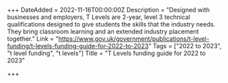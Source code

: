 +++
DateAdded = 2022-11-16T00:00:00Z
Description = "Designed with businesses and employers, T Levels are 2-year, level 3 technical qualifications designed to give students the skills that the industry needs. They bring classroom learning and an extended industry placement together."
Link = "https://www.gov.uk/government/publications/t-level-funding/t-levels-funding-guide-for-2022-to-2023"
Tags = ["2022 to 2023", "t level funding", "t levels"]
Title = "T Levels funding guide for 2022 to 2023"

+++
